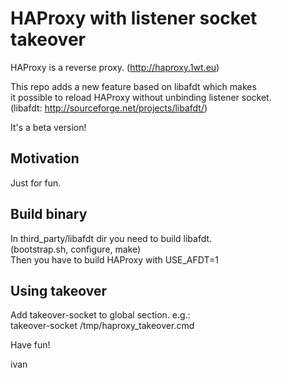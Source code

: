 # HAProxy with listener socket takeover

HAProxy is a reverse proxy. (http://haproxy.1wt.eu)

This repo adds a new feature based on libafdt which makes  
it possible to reload HAProxy without unbinding listener socket.  
(libafdt: http://sourceforge.net/projects/libafdt/)

It's a beta version!

## Motivation

Just for fun.

## Build binary

In third_party/libafdt dir you need to build libafdt.  
(bootstrap.sh, configure, make)  
Then you have to build HAProxy with USE_AFDT=1  

## Using takeover

Add takeover-socket to global section. e.g.:  
takeover-socket /tmp/haproxy_takeover.cmd  

Have fun!

ivan

